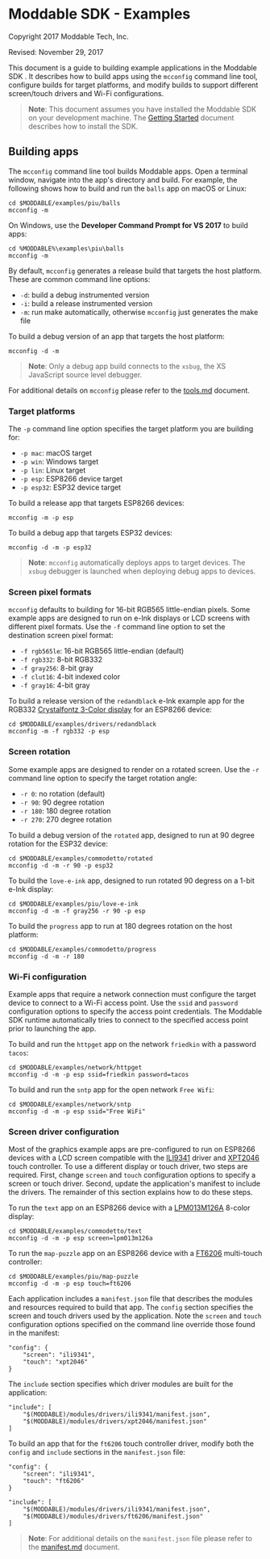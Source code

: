 # Moddable SDK - Examples

Copyright 2017 Moddable Tech, Inc.

<!-- Last edit: 11/29/2017 BSF -->

Revised: November 29, 2017

This document is a guide to building example applications in the Moddable SDK . It describes how to build apps using the `mcconfig` command line tool, configure builds for target platforms, and modify builds to support different screen/touch drivers and Wi-Fi configurations.

> **Note**: This document assumes you have installed the Moddable SDK on your development machine. The [Getting Started](documentation/Moddable%20SDK%20–%20Getting%20Started.md) document describes how to install the SDK.

## Building apps

The `mcconfig` command line tool builds Moddable apps. Open a terminal window, navigate into the app's directory and build. For example, the following shows how to build and run the `balls` app on macOS or Linux:

	cd $MODDABLE/examples/piu/balls
	mcconfig -m
	
On Windows, use the **Developer Command Prompt for VS 2017** to build apps:

	cd %MODDABLE%\examples\piu\balls
	mcconfig -m
	
By default, `mcconfig` generates a release build that targets the host platform. These are common command line options:

- `-d`: build a debug instrumented version
- `-i`: build a release instrumented version
- `-m`: run make automatically, otherwise `mcconfig` just generates the make file

To build a debug version of an app that targets the host platform:

	mcconfig -d -m

>**Note**: Only a debug app build connects to the `xsbug`, the XS JavaScript source level debugger.

For additional details on `mcconfig` please refer to the [tools.md](https://github.com/Moddable-OpenSource/moddable/blob/master/documentation/tools/tools.md) document.


### Target platforms

The `-p` command line option specifies the target platform you are building for:

- `-p mac`: macOS target
- `-p win`: Windows target
- `-p lin`: Linux target
- `-p esp`: ESP8266 device target
- `-p esp32`: ESP32 device target 

To build a release app that targets ESP8266 devices:

	mcconfig -m -p esp
	
To build a debug app that targets ESP32 devices:

	mcconfig -d -m -p esp32
	
> **Note**: `mcconfig` automatically deploys apps to target devices. The `xsbug` debugger is launched when deploying debug apps to devices.

### Screen pixel formats

`mcconfig` defaults to building for 16-bit RGB565 little-endian pixels. Some example apps are designed to run on e-Ink displays or LCD screens with different pixel formats. Use the `-f` command line option to set the destination screen pixel format:

- `-f rgb565le`: 16-bit RGB565 little-endian (default)
- `-f rgb332`: 8-bit RGB332
- `-f gray256`: 8-bit gray
- `-f clut16`: 4-bit indexed color
- `-f gray16`: 4-bit gray

To build a release version of the `redandblack` e-Ink example app for the RGB332 [Crystalfontz 3-Color display](https://www.crystalfontz.com/product/cfap128296d00290-128x296-epaper-display) for an ESP8266 device:

	cd $MODDABLE/examples/drivers/redandblack
	mcconfig -m -f rgb332 -p esp
	
### Screen rotation

Some example apps are designed to render on a rotated screen. Use the `-r` command line option to specify the target rotation angle: 

- `-r 0`: no rotation (default)
- `-r 90`: 90 degree rotation
- `-r 180`: 180 degree rotation
- `-r 270`: 270 degree rotation

To build a debug version of the `rotated` app, designed to run at 90 degree rotation for the ESP32 device:

	cd $MODDABLE/examples/commodetto/rotated
	mcconfig -d -m -r 90 -p esp32
	
To build the `love-e-ink` app, designed to run rotated 90 degress on a 1-bit e-Ink display:

	cd $MODDABLE/examples/piu/love-e-ink
	mcconfig -d -m -f gray256 -r 90 -p esp

To build the `progress` app to run at 180 degrees rotation on the host platform:

	cd $MODDABLE/examples/commodetto/progress
	mcconfig -d -m -r 180
	
### Wi-Fi configuration

Example apps that require a network connection must configure the target device to connect to a Wi-Fi access point. Use the `ssid` and `password` configuration options to specify the access point credentials. The Moddable SDK runtime automatically tries to connect to the specified access point prior to launching the app.

To build and run the `httpget` app on the network `friedkin` with a password `tacos`:

	cd $MODDABLE/examples/network/httpget
	mcconfig -d -m -p esp ssid=friedkin password=tacos

To build and run the `sntp` app for the open network `Free Wifi`:

	cd $MODDABLE/examples/network/sntp
	mcconfig -d -m -p esp ssid="Free WiFi"
	
### Screen driver configuration

Most of the graphics example apps are pre-configured to run on ESP8266 devices with a LCD screen compatible with the [ILI9341](https://github.com/Moddable-OpenSource/moddable/tree/master/modules/drivers/ili9341) driver and [XPT2046](https://github.com/Moddable-OpenSource/moddable/tree/master/modules/drivers/xpt2046) touch controller. To use a different display or touch driver, two steps are required. First, change `screen` and `touch` configuration options to specify a screen or touch driver. Second, update the application's manifest to include the drivers. The remainder of this section explains how to do these steps.

To run the `text` app on an ESP8266 device with a [LPM013M126A](https://github.com/Moddable-OpenSource/moddable/tree/master/modules/drivers/lpm013m126a) 8-color display:

	cd $MODDABLE/examples/commodetto/text
	mcconfig -d -m -p esp screen=lpm013m126a	
To run the `map-puzzle` app on an ESP8266 device with a [FT6206](https://github.com/Moddable-OpenSource/moddable/tree/master/modules/drivers/ft6206) multi-touch controller:

	cd $MODDABLE/examples/piu/map-puzzle
	mcconfig -d -m -p esp touch=ft6206
	
Each application includes a `manifest.json` file that describes the modules and resources required to build that app. The `config` section specifies the screen and touch drivers used by the application. Note the `screen` and `touch` configuration options specified on the command line override those found in the manifest:

	"config": {
		"screen": "ili9341",
		"touch": "xpt2046"
	}

The `include` section specifies which driver modules are built for the application:

	"include": [
		"$(MODDABLE)/modules/drivers/ili9341/manifest.json",
		"$(MODDABLE)/modules/drivers/xpt2046/manifest.json"
	]

To build an app that for the `ft6206` touch controller driver, modify both the `config` and `include` sections in the `manifest.json` file:

	"config": {
		"screen": "ili9341",
		"touch": "ft6206"
	}
	
	"include": [
		"$(MODDABLE)/modules/drivers/ili9341/manifest.json",
		"$(MODDABLE)/modules/drivers/ft6206/manifest.json"
	]

> **Note**: For additional details on the `manifest.json` file please refer to the [manifest.md](https://github.com/Moddable-OpenSource/moddable/blob/master/documentation/tools/manifest.md) document.
